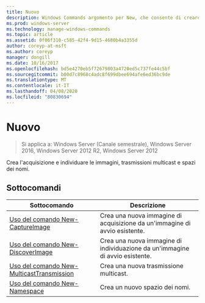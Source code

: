```yaml
---
title: Nuovo
description: Windows Commands argomento per New, che consente di creare immagini di acquisizione e individuazione, trasmissioni multicast e spazi dei nomi.
ms.prod: windows-server
ms.technology: manage-windows-commands
ms.topic: article
ms.assetid: 0f06f310-c585-42f4-9d15-4680b4a3355d
author: coreyp-at-msft
ms.author: coreyp
manager: dongill
ms.date: 10/16/2017
ms.openlocfilehash: bd5e4270eb5f72679803a4720ed5c737fe44c5bf
ms.sourcegitcommit: b00d7c8968c4adc8f699dbee694afe6ed36bc9de
ms.translationtype: MT
ms.contentlocale: it-IT
ms.lasthandoff: 04/08/2020
ms.locfileid: "80830694"
---
```

# <a name="new"></a>Nuovo

>Si applica a: Windows Server (Canale semestrale), Windows Server 2016, Windows Server 2012 R2, Windows Server 2012

Crea l'acquisizione e individuare le immagini, trasmissioni multicast e spazi dei nomi.

## <a name="subcommands"></a>Sottocomandi
|Sottocomando|Descrizione|
|-------|--------|
|[Uso del comando New-CaptureImage](using-the-new-captureimage-command.md)|Crea una nuova immagine di acquisizione da un'immagine di avvio esistente.|
|[Uso del comando New-DiscoverImage](using-the-new-discoverimage-command.md)|Crea una nuova immagine di individuazione da un'immagine di avvio esistente.|
|[Uso del comando New-MulticastTransmission](using-the-new-multicasttransmission-command.md)|Crea una nuova trasmissione multicast.|
|[Uso del comando New-Namespace](using-the-new-namespace-command.md)|Crea un nuovo spazio dei nomi.|
